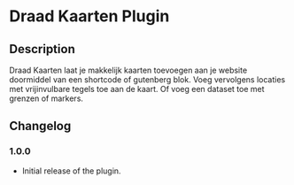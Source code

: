 # Draad Kaarten Plugin

## Description

Draad Kaarten laat je makkelijk kaarten toevoegen aan je website doormiddel van een shortcode of gutenberg blok.
Voeg vervolgens locaties met vrijinvulbare tegels toe aan de kaart.
Of voeg een dataset toe met grenzen of markers.

## Changelog

### 1.0.0
- Initial release of the plugin.
